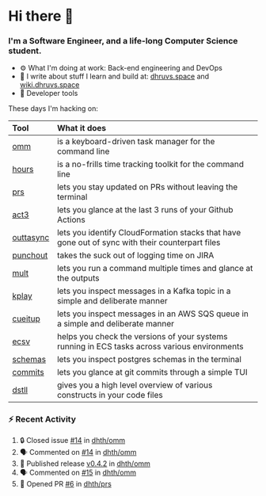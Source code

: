 Hi there 👋
===

### I'm a Software Engineer, and a life-long Computer Science student.


- ⚙️  What I'm doing at work: Back-end engineering and DevOps
- 🌱 I write about stuff I learn and build at:
    [dhruvs.space](https://dhruvs.space) and [wiki.dhruvs.space](https://wiki.dhruvs.space)
- 💙 Developer tools

These days I'm hacking on:

| Tool                                           | What it does                                                                                    |
|:-----------------------------------------------|:------------------------------------------------------------------------------------------------|
| [omm](https://github.com/dhth/omm)             | is a keyboard-driven task manager for the command line                                          |
| [hours](https://github.com/dhth/hours)         | is a no-frills time tracking toolkit for the command line                                       |
| [prs](https://github.com/dhth/prs)             | lets you stay updated on PRs without leaving the terminal                                       |
| [act3](https://github.com/dhth/act3)           | lets you glance at the last 3 runs of your Github Actions                                       |
| [outtasync](https://github.com/dhth/outtasync) | lets you identify CloudFormation stacks that have gone out of sync with their counterpart files |
| [punchout](https://github.com/dhth/punchout)   | takes the suck out of logging time on JIRA                                                      |
| [mult](https://github.com/dhth/mult)           | lets you run a command multiple times and glance at the outputs                                 |
| [kplay](https://github.com/dhth/kplay)         | lets you inspect messages in a Kafka topic in a simple and deliberate manner                    |
| [cueitup](https://github.com/dhth/cueitup)     | lets you inspect messages in an AWS SQS queue in a simple and deliberate manner                 |
| [ecsv](https://github.com/dhth/ecsv)           | helps you check the versions of your systems running in ECS tasks across various environments   |
| [schemas](https://github.com/dhth/schemas)     | lets you inspect postgres schemas in the terminal                                               |
| [commits](https://github.com/dhth/commits)     | lets you glance at git commits through a simple TUI                                             |
| [dstll](https://github.com/dhth/dstll)         | gives you a high level overview of various constructs in your code files                        |

### :zap: Recent Activity

<!--START_SECTION:activity-->
1. 🔒 Closed issue [#14](https://github.com/dhth/omm/issues/14) in [dhth/omm](https://github.com/dhth/omm)
2. 🗣 Commented on [#14](https://github.com/dhth/omm/issues/14#issuecomment-2253135797) in [dhth/omm](https://github.com/dhth/omm)
3. 🚀 Published release [v0.4.2](https://github.com/dhth/omm/releases/tag/v0.4.2) in [dhth/omm](https://github.com/dhth/omm)
4. 🗣 Commented on [#15](https://github.com/dhth/omm/issues/15#issuecomment-2253130447) in [dhth/omm](https://github.com/dhth/omm)
5. 💪 Opened PR [#6](https://github.com/dhth/prs/pull/6) in [dhth/prs](https://github.com/dhth/prs)
<!--END_SECTION:activity-->
